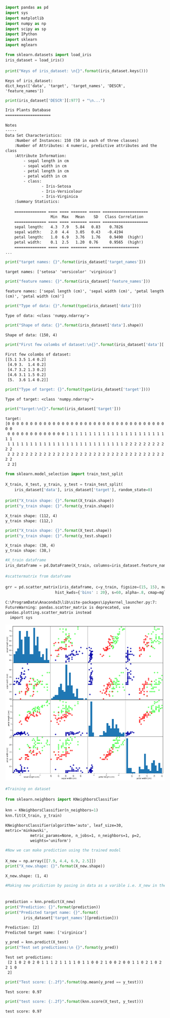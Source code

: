 

```python
import pandas as pd
import sys
import matplotlib
import numpy as np
import scipy as sp
import IPython
import sklearn
import mglearn
```


```python
from sklearn.datasets import load_iris
iris_dataset = load_iris()

print("Keys of iris_dataset: \n{}".format(iris_dataset.keys()))
```

    Keys of iris_dataset: 
    dict_keys(['data', 'target', 'target_names', 'DESCR', 'feature_names'])
    


```python
print(iris_dataset['DESCR'][:977] + "\n...")
```

    Iris Plants Database
    ====================
    
    Notes
    -----
    Data Set Characteristics:
        :Number of Instances: 150 (50 in each of three classes)
        :Number of Attributes: 4 numeric, predictive attributes and the class
        :Attribute Information:
            - sepal length in cm
            - sepal width in cm
            - petal length in cm
            - petal width in cm
            - class:
                    - Iris-Setosa
                    - Iris-Versicolour
                    - Iris-Virginica
        :Summary Statistics:
    
        ============== ==== ==== ======= ===== ====================
                        Min  Max   Mean    SD   Class Correlation
        ============== ==== ==== ======= ===== ====================
        sepal length:   4.3  7.9   5.84   0.83    0.7826
        sepal width:    2.0  4.4   3.05   0.43   -0.4194
        petal length:   1.0  6.9   3.76   1.76    0.9490  (high!)
        petal width:    0.1  2.5   1.20  0.76     0.9565  (high!)
        ============== ==== ==== ======= ===== ================
    ...
    


```python
print("target names: {}".format(iris_dataset['target_names'])) 
```

    target names: ['setosa' 'versicolor' 'virginica']
    


```python
print("feature names: {}".format(iris_dataset['feature_names'])) 
```

    feature names: ['sepal length (cm)', 'sepal width (cm)', 'petal length (cm)', 'petal width (cm)']
    


```python
print("Type of data: {}".format(type(iris_dataset['data'])))
```

    Type of data: <class 'numpy.ndarray'>
    


```python
print("Shape of data: {}".format(iris_dataset['data'].shape)) 
```

    Shape of data: (150, 4)
    


```python
print("First few colombs of dataset:\n{}".format(iris_dataset['data'][:5])) 
```

    First few colombs of dataset:
    [[5.1 3.5 1.4 0.2]
     [4.9 3.  1.4 0.2]
     [4.7 3.2 1.3 0.2]
     [4.6 3.1 1.5 0.2]
     [5.  3.6 1.4 0.2]]
    


```python
print("Type of target: {}".format(type(iris_dataset['target'])))
```

    Type of target: <class 'numpy.ndarray'>
    


```python
print("target:\n{}".format(iris_dataset['target']))
```

    target:
    [0 0 0 0 0 0 0 0 0 0 0 0 0 0 0 0 0 0 0 0 0 0 0 0 0 0 0 0 0 0 0 0 0 0 0 0 0
     0 0 0 0 0 0 0 0 0 0 0 0 0 1 1 1 1 1 1 1 1 1 1 1 1 1 1 1 1 1 1 1 1 1 1 1 1
     1 1 1 1 1 1 1 1 1 1 1 1 1 1 1 1 1 1 1 1 1 1 1 1 1 1 2 2 2 2 2 2 2 2 2 2 2
     2 2 2 2 2 2 2 2 2 2 2 2 2 2 2 2 2 2 2 2 2 2 2 2 2 2 2 2 2 2 2 2 2 2 2 2 2
     2 2]
    


```python
from sklearn.model_selection import train_test_split

X_train, X_test, y_train, y_test = train_test_split(
    iris_dataset['data'], iris_dataset['target'], random_state=0)

print("X_train shape: {}".format(X_train.shape))
print("y_train shape: {}".format(y_train.shape))
```

    X_train shape: (112, 4)
    y_train shape: (112,)
    


```python
print("X_train shape: {}".format(X_test.shape))
print("y_train shape: {}".format(y_test.shape))
```

    X_train shape: (38, 4)
    y_train shape: (38,)
    


```python
#X_train dataframe
iris_dataframe = pd.DataFrame(X_train, columns=iris_dataset.feature_names)

#scattermatrix from dataframe

grr = pd.scatter_matrix(iris_dataframe, c=y_train, figsize=(15, 15), marker='o',
                      hist_kwds={'bins' : 20}, s=60, alpha=.8, cmap=mglearn.cm3)
```

    C:\ProgramData\Anaconda3\lib\site-packages\ipykernel_launcher.py:7: FutureWarning: pandas.scatter_matrix is deprecated, use pandas.plotting.scatter_matrix instead
      import sys
    


![png](output_12_1.png)



```python
#Training on dataset

from sklearn.neighbors import KNeighborsClassifier

knn = KNeighborsClassifier(n_neighbors=1)
knn.fit(X_train, y_train)
```




    KNeighborsClassifier(algorithm='auto', leaf_size=30, metric='minkowski',
               metric_params=None, n_jobs=1, n_neighbors=1, p=2,
               weights='uniform')




```python
#Now we can make prediction using the trained model

X_new = np.array([[7.9, 4.4, 6.9, 2.5]])
print("X_new.shape: {}".format(X_new.shape))

```

    X_new.shape: (1, 4)
    


```python
#Making new pridiction by pasing in data as a varible i.e. X_new in the form of the numpy array above.


prediction = knn.predict(X_new)
print("Prediction: {}".format(prediction))
print("Predicted target name: {}".format(
        iris_dataset['target_names'][prediction]))
```

    Prediction: [2]
    Predicted target name: ['virginica']
    


```python
y_pred = knn.predict(X_test)
print("Test set predictions:\n {}".format(y_pred))
```

    Test set predictions:
     [2 1 0 2 0 2 0 1 1 1 2 1 1 1 1 0 1 1 0 0 2 1 0 0 2 0 0 1 1 0 2 1 0 2 2 1 0
     2]
    


```python
print("Test score: {:.2f}".format(np.mean(y_pred == y_test)))
```

    Test score: 0.97
    


```python
print("test score: {:.2f}".format(knn.score(X_test, y_test)))
```

    test score: 0.97
    
